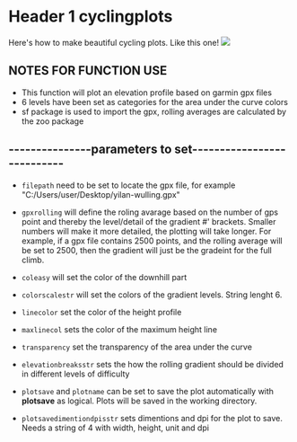 # Header 1 cyclingplots
Here's how to make beautiful cycling plots. Like this one!
<img src="https://github.com/EPdeJ/cyclingplots/blob/main/Yilan-Wulling.png">


## NOTES FOR FUNCTION USE
 
- This function will plot an elevation profile based on garmin gpx files
- 6 levels have been set as categories for the area under the curve colors
- sf package is used to import the gpx, rolling averages are calculated by the zoo package
 
## ---------------parameters to set---------------------------
- `filepath` need to be set to locate the gpx file, for example "C:/Users/user/Desktop/yilan-wulling.gpx"

- `gpxrolling` will define the roling avarage based on the number of gps point and thereby the level/detail of the gradient #' brackets. Smaller numbers will  make it more detailed, the plotting will take longer. For example, if a gpx file contains 2500 points, and the rolling average will be set to 2500, then the gradient will just be the gradeint for the full climb.

- `coleasy` will set the color of the downhill part
- `colorscalestr` will set the colors of the gradient levels. String lenght 6.
- `linecolor` set the color of the height profile
- `maxlinecol` sets the color of the maximum height line 
- `transparency` set the transparency of the area under the curve
- `elevationbreaksstr` sets the how the rolling gradient should be divided in different levels of difficulty
- `plotsave` and `plotname` can be set to save the plot automatically with **plotsave** as logical. Plots will be saved in the working directory.
- `plotsavedimentiondpisstr` sets dimentions and dpi for the plot to save. Needs a string of 4 with width, height, unit and dpi
